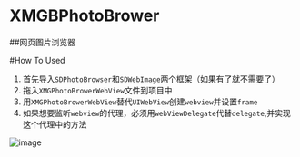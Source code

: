 # XMGBPhotoBrower

##网页图片浏览器

#How To Used

1. 首先导入`SDPhotoBrowser`和`SDWebImage`两个框架（如果有了就不需要了）
2. 拖入`XMGPhotoBrowerWebView`文件到项目中
3. 用`XMGPhotoBrowerWebView`替代`UIWebView`创建`webview`并设置`frame`
4. 如果想要监听`webview`的代理，必须用`webViewDelegate`代替`delegate`,并实现这个代理中的方法

![image](https://github.com/mafangchao/XMGBPhotoBrower/blob/master/photoBrower.gif)
